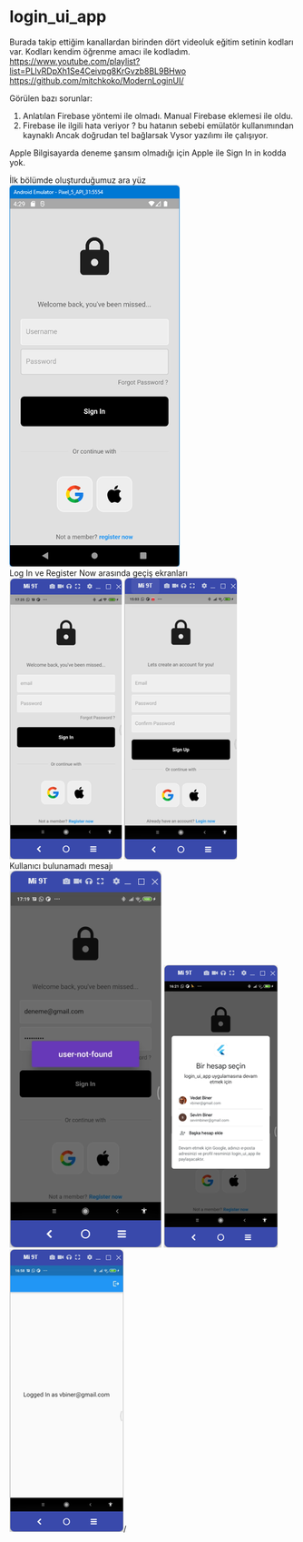 # login_ui_app

Burada takip ettiğim kanallardan birinden dört videoluk eğitim setinin kodları
var. Kodları kendim öğrenme amacı ile kodladım.
https://www.youtube.com/playlist?list=PLlvRDpXh1Se4Ceivpg8KrGvzb8BL9BHwo <BR>
https://github.com/mitchkoko/ModernLoginUI/

Görülen bazı sorunlar:
1. Anlatılan Firebase yöntemi ile olmadı. Manual Firebase eklemesi ile oldu.
2. Firebase ile ilgili hata veriyor ? bu hatanın sebebi emülatör kullanımından kaynaklı
Ancak doğrudan tel bağlarsak Vysor yazılımı ile çalışıyor.

Apple Bilgisayarda deneme şansım olmadığı için Apple ile Sign In in kodda yok.

İlk bölümde oluşturduğumuz ara yüz
<BR>
![ScreenShot](screen_shots/img-01.png)
<BR>
Log In ve Register Now arasında geçiş ekranları<BR>
![ScreenShot](screen_shots/img-02.png)
![ScreenShot](screen_shots/img-03.png)
<BR>
Kullanıcı bulunamadı mesajı<BR>
![ScreenShot](screen_shots/img-06.png)
![ScreenShot](screen_shots/img-04.png)
![ScreenShot](screen_shots/img-05.png)/

